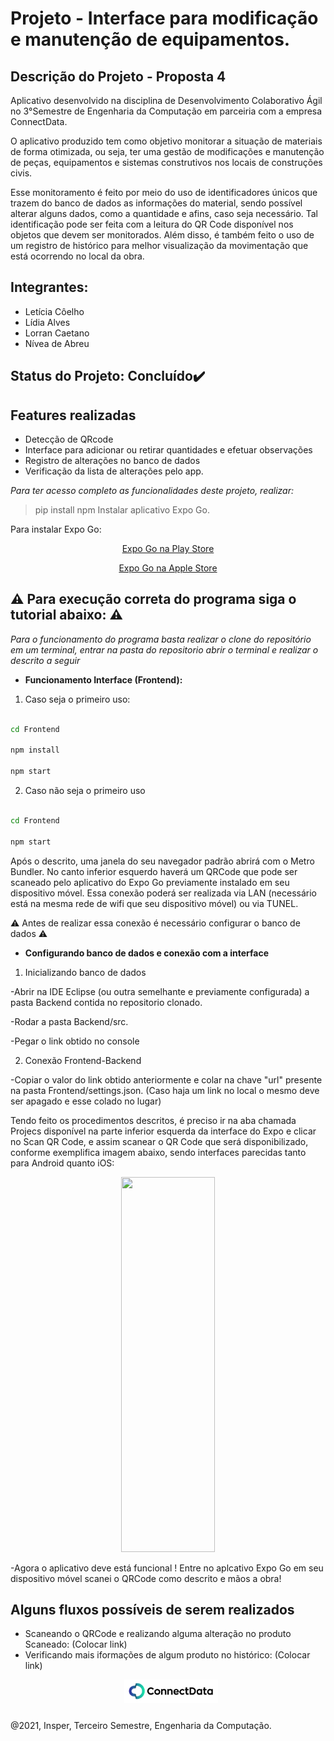 # Projeto - Interface para modificação e manutenção de equipamentos. 

## Descrição do Projeto - Proposta 4

Aplicativo desenvolvido na disciplina de Desenvolvimento Colaborativo Ágil no 3°Semestre de Engenharia da Computação em parceiria com a empresa ConnectData.  

O aplicativo produzido tem como objetivo monitorar a situação de materiais de forma otimizada, ou seja, ter uma gestão de modificações e manutenção de peças, equipamentos e sistemas construtivos nos locais de construções civis.

Esse monitoramento é feito por meio do uso de identificadores únicos que trazem do banco de dados as informações do material, sendo possível alterar alguns dados, como a quantidade e afins, caso seja necessário. Tal identificação pode ser feita com a leitura do QR Code disponível nos objetos que devem ser monitorados. Além disso, é também feito o uso de um registro de histórico para melhor visualização da movimentação que está ocorrendo no local da obra.
 
## Integrantes:

- Letícia Côelho
- Lídia Alves
- Lorran Caetano  
- Nívea de Abreu

## Status do Projeto: Concluído:heavy_check_mark:

## Features realizadas

-  Detecção de QRcode 
-  Interface para adicionar ou retirar quantidades e efetuar observações 
-  Registro de alterações no banco de dados
-  Verificação da lista de alterações pelo app.

*Para ter acesso completo as funcionalidades deste projeto, realizar:*

> pip install npm
> Instalar aplicativo Expo Go. 

Para instalar Expo Go:

<div align="center">
<p> <a href = "https://play.google.com/store/apps/details?id=host.exp.exponent"> Expo Go na Play Store </a> </p>
<p> <a href = "https://apps.apple.com/br/app/expo-go/id982107779"> Expo Go na Apple Store </a> </p>
</div>

## :warning: Para execução correta do programa siga o tutorial abaixo: :warning:

*Para o funcionamento do programa basta realizar o clone do repositório em um terminal, entrar na pasta do repositorio abrir o terminal e realizar o descrito a seguir*

- **Funcionamento Interface (Frontend):**

1.  Caso seja o primeiro uso:

```bash

cd Frontend

npm install

npm start

```

2. Caso não seja o primeiro uso

```bash

cd Frontend

npm start

```

Após o descrito, uma janela do seu navegador padrão abrirá com o Metro Bundler.
No canto inferior esquerdo haverá um QRCode que pode ser scaneado pelo aplicativo do Expo Go previamente instalado em seu dispositivo móvel. Essa conexão poderá ser realizada via LAN (necessário está na mesma rede de wifi que seu dispositivo móvel) ou via TUNEL.

:warning: Antes de realizar essa conexão é necessário configurar o banco de dados :warning:

- **Configurando banco de dados e conexão com a interface**

1. Inicializando banco de dados

-Abrir na IDE Eclipse (ou outra semelhante e previamente configurada) a pasta Backend contida no repositorio clonado.

-Rodar a pasta Backend/src.

-Pegar o link obtido no console

2. Conexão Frontend-Backend

-Copiar o valor do link obtido anteriormente e colar na chave "url" presente na pasta Frontend/settings.json. 
(Caso haja um link no local o mesmo deve ser apagado e esse colado no lugar)


Tendo feito os procedimentos descritos, é preciso ir na aba chamada Projecs disponível na parte inferior esquerda da interface do Expo e clicar no Scan QR Code, e assim scanear o QR Code que será disponibilizado, conforme exemplifica imagem abaixo, sendo interfaces parecidas tanto para Android quanto iOS: 

<div align = "center">
<img src="https://rationalappdev.com/wp-content/uploads/2017/06/Expo-2.jpg" width = 150 height = 600 align=”middle”>
</div>

-Agora o aplicativo deve está funcional ! Entre no aplcativo Expo Go em seu dispositivo móvel scanei o QRCode como descrito e mãos a obra!


## Alguns fluxos possíveis de serem realizados

- Scaneando o QRCode e realizando alguma alteração no produto Scaneado: (Colocar link)
- Verificando mais iformações de algum produto no histórico: (Colocar link)

<p align="center"><img src="Frontend/assets/readmeLogo.PNG" width=150 style="float: center; margin: 0px 0px 10px 10px"></p>

@2021, Insper, Terceiro Semestre, Engenharia da Computação.

